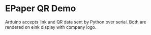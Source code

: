 # EPaper QR Demo

Arduino accepts link and QR data sent by Python over serial.  Both are  
rendered on eink display with company logo.
